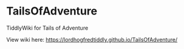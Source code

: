 # TailsOfAdventure
TiddlyWiki for Tails of Adventure

View wiki here: https://lordhogfredtiddly.github.io/TailsOfAdventure/
